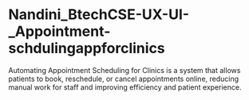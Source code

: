 # Nandini_BtechCSE-UX-UI-_Appointment-schdulingappforclinics
Automating Appointment Scheduling for Clinics is a system that allows patients to book, reschedule, or cancel appointments online, reducing manual work for staff and improving efficiency and patient experience.
